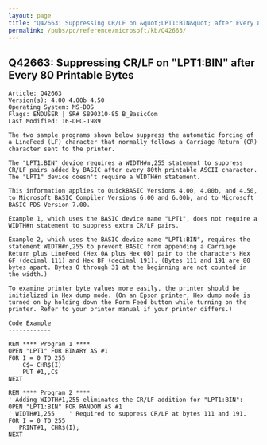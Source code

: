 ```yaml
---
layout: page
title: "Q42663: Suppressing CR/LF on &quot;LPT1:BIN&quot; after Every 80 Printable Bytes"
permalink: /pubs/pc/reference/microsoft/kb/Q42663/
---
```


## Q42663: Suppressing CR/LF on &quot;LPT1:BIN&quot; after Every 80 Printable Bytes

	Article: Q42663
	Version(s): 4.00 4.00b 4.50
	Operating System: MS-DOS
	Flags: ENDUSER | SR# S890310-85 B_BasicCom
	Last Modified: 16-DEC-1989
	
	The two sample programs shown below suppress the automatic forcing of
	a LineFeed (LF) character that normally follows a Carriage Return (CR)
	character sent to the printer.
	
	The "LPT1:BIN" device requires a WIDTH#n,255 statement to suppress
	CR/LF pairs added by BASIC after every 80th printable ASCII character.
	The "LPT1" device doesn't require a WIDTH#n statement.
	
	This information applies to QuickBASIC Versions 4.00, 4.00b, and 4.50,
	to Microsoft BASIC Compiler Versions 6.00 and 6.00b, and to Microsoft
	BASIC PDS Version 7.00.
	
	Example 1, which uses the BASIC device name "LPT1", does not require a
	WIDTH#n statement to suppress extra CR/LF pairs.
	
	Example 2, which uses the BASIC device name "LPT1:BIN", requires the
	statement WIDTH#n,255 to prevent BASIC from appending a Carriage
	Return plus LineFeed (Hex 0A plus Hex 0D) pair to the characters Hex
	6F (decimal 111) and Hex BF (decimal 191). (Bytes 111 and 191 are 80
	bytes apart. Bytes 0 through 31 at the beginning are not counted in
	the width.)
	
	To examine printer byte values more easily, the printer should be
	initialized in Hex dump mode. (On an Epson printer, Hex dump mode is
	turned on by holding down the Form Feed button while turning on the
	printer. Refer to your printer manual if your printer differs.)
	
	Code Example
	------------
	
	REM **** Program 1 ****
	OPEN "LPT1" FOR BINARY AS #1
	FOR I = 0 TO 255
	    C$= CHR$(I)
	    PUT #1,,C$
	NEXT
	
	REM **** Program 2 ****
	' Adding WIDTH#1,255 eliminates the CR/LF addition for "LPT1:BIN":
	OPEN "LPT1:BIN" FOR RANDOM AS #1
	' WIDTH#1,255    ' Required to suppress CR/LF at bytes 111 and 191.
	FOR I = 0 TO 255
	   PRINT#1, CHR$(I);
	NEXT
